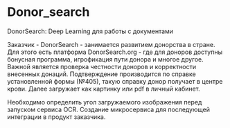# Donor_search
DonorSearch: Deep Learning для работы с документами

Заказчик - DonorSearch -  занимается развитием донорства в стране. Для этого есть платформа DonorSearch.org - где для доноров доступны бонусная программа, игрофикация пути донора и многое другое. Важной является проверка честности доноров и корректности внесенных донаций. Подтверждение производится по справке установленной формы (№405), такую справку донор получает в центре крови.  Далее загружает как картинку или pdf в личный кабинет. 

Необходимо определить угол загружаемого изображения перед запуском сервиса OCR.
Создание микросервиса для последующей интеграции в продукт заказчика.
